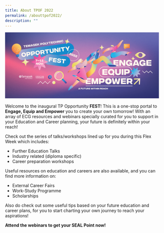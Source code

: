 ```yaml
---
title: About TPOF 2022
permalink: /abouttpof2022/
description: ""
---
```

![](/images/Asset/TPOF2022_2.jpg)

Welcome to the inaugural TP Opportunity **FEST**! This is a one-stop portal to **Engage, Equip and Empower** you to create your own tomorrow! With an array of ECG resources and webinars specially curated for you to support in your Education and Career planning, your future is definitely within your reach!

Check out the series of talks/workshops lined up for you during this Flex Week which includes:

- Further Education Talks
- Industry related (diploma specific)
- Career preparation workshops

Useful resources on education and careers are also available, and you can find more information on:

- External Career Fairs
- Work-Study Programme
- Scholarships

Also do check out some useful tips based on your future education and career plans, for you to start charting your own journey to reach your aspirations!

**Attend the webinars to get your SEAL Point now!**